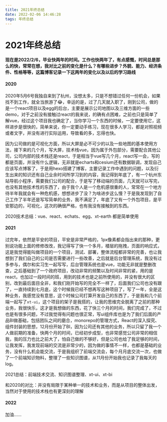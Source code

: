 ```yaml
---
title: 2021年终总结
date: 2022-02-06 14:46:28
tags: 年终总结
---
```


# 2021年终总结

**现在是2022/2/6，毕业快两年的时间。工作也快两年了，有点感慨，时间总是那么的快，常常在想，我对比之前的变化是什么？有哪些进步？外貌、能力、经济条件、性格等等，这篇博客记录一下这两年的变化以及以后的学习路线**

#### 2020

2020年5月6号我独自来到了杭州，没想太多，只是不想错过任何一份机会，如果找不到工作，就全当旅游了:joy:，幸运的是，过了几天就入职了，刚到公司，做的是一个react项目以及egg的后台，主要是展示公司地图以及三维方面的一些demo，对于之前没有接触过react的我来说，的确有点困难，之前也只是简单了解vue，经过这个项目我也确定了，当你学习一个东西的时候，一定要使用它，这样进步是很快的，简单来说，你一定要动手练习，现在很多人学习，都是对照视频或者文字，并没有进行实际运用，导致看的多，忘得也快。

因为公司做的是可视化方面，所以大屏是必不可少的以及一些地图的基本使用方法，接下来的几个月，写大屏，技术栈vue，因为属于外包部分，需要配合其他公司，公司内部的技术栈还是react，于是相当于vue写几个月，react写一会，写的都是页面，并没有什么逻辑，无非就是echarts和cesium还有数据联调，发现自己应该写点博客了，于是用hexo搭建了博客，主要记录工作中遇到的问题，以及衍生出来的知识还有自己业余时间所学习到的内容，我记得到年底了，有一个杭州东站导航小程序，需要我们公司的配合，于是写了移动端的页面，几天就可以写完，也没有其他技术性的东西了，由于我个人是一个危机感很重的人，常常在一个地方待半年我就会有一种危机感，想想进步了没？为啥进步这么慢？于是我发现到了自己工作了半年还是写写简单的业务，我不满足了，年底了又有一个外包项目，是平安那边的，可视化，这次的确很严格，也有我没有接触到的东西。

2020技术总结：vue、react、echats、egg、xt-earth 都是简单使用

#### 2021

过完年，依然是平安的项目，平安是非常严格的，1px像素都会指出来的那种，更别说功能上面的修修改改，我记得写了快一个多月，楼层的拖拽，页面的响应式，这是我觉得能叫做项目的一个项目，测试、部署，整体流程都非常的完善，也让我想到了我们自己的公司是否需要进行一些改善，之后就是后台管理系统，我没有过多参与，偶尔和实习生一起写写，后台管理系统也是vue，功能无非就是整删改查，之后基础到了一个政府项目，改动非常的频繁以及时间非常的紧，用的是react，也加过一段时间的班，用到的技术也是之前所使用的，并没有很大的区别，改到最后面目全非，和我们刚开始写的完全不一样了，后面我们公司也没有跟了，一直持续到七月底，这个时候我已经不想再写这种项目了，写了一年，全是这种业务，我感觉没有意思，这个时候公司打算开发自己的东西了，于是我和几个前端一起写了`xt-ui`，这个项目的架子是我搭的，让我的思维完全脱离了之前的那种业务，我很快乐，这才是我想做的东西，花了快三个月的时间，我们完成了，不过也是有很多问题，不过我觉得有问题也很正常，写ui组件库也是为了我们后面的产品BI做基础，包括团队之间的磨合，monorepo的管理方式，React的深入探究、组件封装的思想，12月份开始了BI，因为公司还有其他的业务，所以只留了我一个人做前期的准备，快两个月的时间，已经初步成型，也非常感觉公司非常的相信我，我的压力也比之前大了，怕自己做的不够好，但是公司也给了我足够的时间，让我发挥，我发现前端的交流是非常少的，因为做的事情不一样，也都是基础的业务，没有什么机会能交流，于是我组织了前端交流会，每个月月底交流一次，也做了一个前端知识物料，整理了一些知识图谱，从11月份开始我也记录了我每天的log。

2021总结：前端技术交流、知识图谱整理、xt-ui、xt-bi

和2020的对比：并没有局限于某种单一的技术和业务，而是从项目的整体出发，当然对于使用的技术栈也有更深刻的理解

#### 2022

加油......